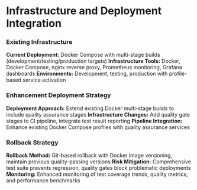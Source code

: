 # Infrastructure and Deployment Integration

### Existing Infrastructure
**Current Deployment:** Docker Compose with multi-stage builds (development/testing/production targets)
**Infrastructure Tools:** Docker, Docker Compose, nginx reverse proxy, Prometheus monitoring, Grafana dashboards
**Environments:** Development, testing, production with profile-based service activation

### Enhancement Deployment Strategy
**Deployment Approach:** Extend existing Docker multi-stage builds to include quality assurance stages
**Infrastructure Changes:** Add quality gate stages to CI pipeline, integrate test result reporting
**Pipeline Integration:** Enhance existing Docker Compose profiles with quality assurance services

### Rollback Strategy
**Rollback Method:** Git-based rollback with Docker image versioning, maintain previous quality-passing versions
**Risk Mitigation:** Comprehensive test suite prevents regression, quality gates block problematic deployments
**Monitoring:** Enhanced monitoring of test coverage trends, quality metrics, and performance benchmarks
